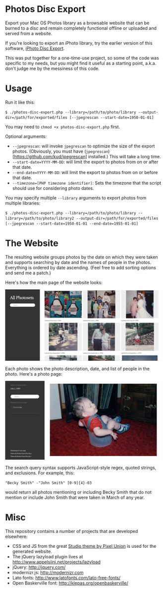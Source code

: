 Photos Disc Export
==================

Export your Mac OS Photos library as a browsable website that can be burned to a disc and remain completely functional offline or uploaded and served from a website.

If you're looking to export an iPhoto library, try the earlier version of this software, [iPhoto Disc Export](https://github.com/cfinke/iPhoto-Disc-Export/).

This was put together for a one-time-use project, so some of the code was specific to my needs, but you might find it useful as a starting point, a.k.a. don't judge me by the messiness of this code.

Usage
=====

Run it like this:

`$ ./photos-disc-export.php --library=/path/to/photo/library --output-dir=/path/for/exported/files [--jpegrescan --start-date=1950-01-01]`

You may need to `chmod +x photos-disc-export.php` first.

Optional arguments:

* `--jpegrescan`: will invoke `jpegrescan` to optimize the size of the export photos. (Obviously, you must have (`jpegrescan`)[https://github.com/kud/jpegrescan] installed.) This will take a long time.
* `--start-date=YYYY-MM-DD`: will limit the export to photos from on or after that date.
* `--end-date=YYYY-MM-DD`: will limit the export to photos from on or before that date.
* `--timezone=[PHP timezone identifier]`: Sets the timezone that the script should use for considering photo dates.

You may specify multiple `--library` arguments to export photos from multiple libraries:

`$ ./photos-disc-export.php --library=/path/to/photo/library --library=/path/to/photo/library2 --output-dir=/path/for/exported/files [--jpegrescan --start-date=1950-01-01 --end-date=1955-01-01]`

The Website
===========
The resulting website groups photos by the date on which they were taken and supports searching by date and the names of people in the photos. Everything is ordered by date ascending. (Feel free to add sorting options and send me a patch.)

Here's how the main page of the website looks:

![All images laid out in a grid](screenshots/all.png)

Each photo shows the photo description, date, and list of people in the photo. Here's a photo page:

![Photo page with metadata](screenshots/photo.png)

The search query syntax supports JavaScript-style regex, quoted strings, and exclusions. For example, this:

`"Becky Smith" -"John Smith" [0-9]{4}-03`

would return all photos mentioning or including Becky Smith that do not mention or include John Smith that were taken in March of any year.

Misc
====

This repository contains a number of projects that are developed elsewhere:

* CSS and JS from the great [Studio theme by Pixel Union](http://studio-theme.pixelunion.net/) is used for the generated website.
* The jQuery lazyload plugin lives at http://www.appelsiini.net/projects/lazyload
* jQuery: http://jquery.com/
* modernizr.js: http://modernizr.com
* Lato fonts: http://www.latofonts.com/lato-free-fonts/
* Open Baskerville font: http://klepas.org/openbaskerville/

